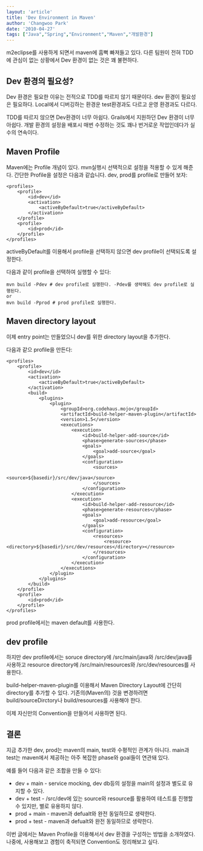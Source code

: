 ```yaml
---
layout: 'article'
title: 'Dev Environment in Maven'
author: 'Changwoo Park'
date: '2010-04-27'
tags: ["Java","Spring","Environment","Maven","개발환경"]
---
```


m2eclipse를 사용하게 되면서 maven에 흠뻑 빠져들고 있다. 다른 팀원이 전혀 TDD에 관심이 없는 상황에서 Dev 환경이 없는 것은 꽤 불편하다.

## Dev 환경의 필요성?

Dev 환경은 필요한 이유는 전적으로 TDD를 따르지 않기 때문이다. dev 환경이 필요성은 필요하다. Local에서 디버깅하는 환경운 test환경과도 다르고 운영 환경과도 다르다.

TDD를 따르지 않으면 Dev환경이 너무 아쉽다. Grails에서 지원하던 Dev 환경이 너무 아쉽다. 개발 환경의 설정을 배포시 매번 수정하는 것도 꽤나 번거로운 작업인데다가 실수의 연속이다.

## Maven Profile

Maven에는 Profile 개념이 있다. mvn실행시 선택적으로 설정을 적용할 수 있게 해준다. 간단한 Profile을 설정은 다음과 같습니다. dev, prod를 profile로 만들어 보자:

    <profiles>
        <profile>
            <id>dev</id>
            <activation>
                <activeByDefault>true</activeByDefault>
            </activation>
        </profile>
        <profile>
            <id>prod</id>
        </profile>
    </profiles> 

activeByDefault를 이용해서 profile을 선택하지 않으면 dev profile이 선택되도록 설정한다.

다음과 같이 profile을 선택하여 실행할 수 있다:

	mvn build -Pdev # dev profile로 실행한다. -Pdev를 생략해도 dev profile로 실행된다.
	or
	mvn build -Pprod # prod profile로 실행한다.

## Maven directory layout

이제 entry point는 만들었으니 dev를 위한 directory layout을 추가한다.

다음과 같으 profile을 만든다:

    <profiles>
        <profile>
            <id>dev</id>
            <activation>
                <activeByDefault>true</activeByDefault>
            </activation>
            <build>
                <plugins>
                    <plugin>
                        <groupId>org.codehaus.mojo</groupId>
                        <artifactId>build-helper-maven-plugin</artifactId>
                        <version>1.5</version>
                        <executions>
                            <execution>
                                <id>build-helper-add-source</id>
                                <phase>generate-sources</phase>
                                <goals>
                                    <goal>add-source</goal>
                                </goals>
                                <configuration>
                                    <sources>
                                        <source>${basedir}/src/dev/java</source>
                                    </sources>
                                </configuration>
                            </execution>
                            <execution>
                                <id>build-helper-add-resource</id>
                                <phase>generate-resources</phase>
                                <goals>
                                    <goal>add-resource</goal>
                                </goals>
                                <configuration>
                                    <resources>
                                        <resource><directory>${basedir}/src/dev/resources</directory></resource>
                                    </resources>
                                </configuration>
                            </execution>
                        </executions>
                    </plugin>
                </plugins>
            </build>
        </profile>
        <profile>
            <id>prod</id>
        </profile>
    </profiles> 

prod profile에서는 maven default를 사용한다. 

## dev profile

하지만 dev profile에서는 soruce directory에 /src/main/java와 /src/dev/java를 사용하고 resource directory에 /src/main/resources와 /src/dev/resources를 사용한다.

build-helper-maven-plugin를 이용해서 Maven Directory Layout에 간단히 directory를 추가할 수 있다. 기존의(Maven의) 것을 변경하려면 build/sourceDirctory나 build/resources를 사용해야 한다.

이제 자신만의 Convention을 만들어서 사용하면 된다.

## 결론

지금 추가한 dev, prod는 maven의 main, test와 수평적인 관계가 아니다. main과 test는 maven에서 제공하는 아주 복잡한 phase와 goal들이 연관돼 있다.

예를 들어 다음과 같은 조합을 만들 수 있다:

 * dev + main - service mocking, dev db등의 설정을 main의 설정과 별도로 유지할 수 있다.
 * dev + test - /src/dev에 있는 source와 resource를 활용하여 테스트를 진행할 수 있지만, 별로 유용하지 않다.
 * prod + main - maven과 defualt와 완전 동일하므로 생략한다.
 * prod + test - maven과 defualt와 완전 동일하므로 생략한다.

이번 글에서는 Maven Profile을 이용해서서 dev 환경을 구성하는 방법을 소개하였다. 나중에, 사용해보고 경험이 축적되면 Convention도 정리해보고 싶다.

